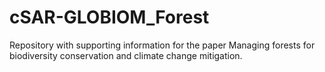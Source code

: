 # cSAR-GLOBIOM_Forest
Repository with supporting information for the paper Managing forests for biodiversity conservation and climate change mitigation.
